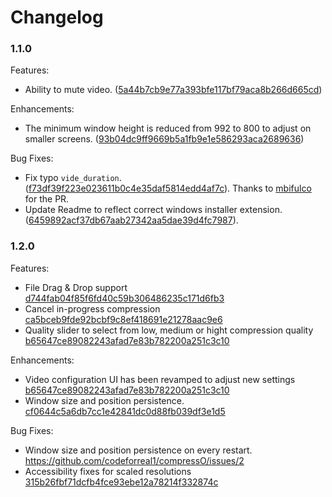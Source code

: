 # Changelog

### 1.1.0

Features:

- Ability to mute video. ([5a44b7cb9e77a393bfe117bf79aca8b266d665cd](https://github.com/codeforreal1/compressO/commit/b0e5b60c250c69454fc38c0112c57f7a55f265de))

Enhancements:

- The minimum window height is reduced from 992 to 800 to adjust on smaller screens. ([93b04dc9ff9669b5a1fb9e1e586293aca2689636](https://github.com/codeforreal1/compressO/commit/93b04dc9ff9669b5a1fb9e1e586293aca2689636))

Bug Fixes:

- Fix typo `vide_duration`. ([f73df39f223e023611b0c4e35daf5814edd4af7c](https://github.com/codeforreal1/compressO/commit/f73df39f223e023611b0c4e35daf5814edd4af7c)). Thanks to [mbifulco](https://github.com/mbifulco) for the PR.
- Update Readme to reflect correct windows installer extension. ([6459892acf37db67aab27342aa5dae39d4fc7987](https://github.com/codeforreal1/compressO/commit/6459892acf37db67aab27342aa5dae39d4fc7987)).

### 1.2.0

Features:

- File Drag & Drop support [d744fab04f85f6fd40c59b306486235c171d6fb3](https://github.com/codeforreal1/compressO/commit/d744fab04f85f6fd40c59b306486235c171d6fb3)
- Cancel in-progress compression [ca5bceb9fde92bcbf9c8ef418691e21278aac9e6](https://github.com/codeforreal1/compressO/commit/ca5bceb9fde92bcbf9c8ef418691e21278aac9e6)
- Quality slider to select from low, medium or hight compression quality [b65647ce89082243afad7e83b782200a251c3c10](https://github.com/codeforreal1/compressO/commit/b65647ce89082243afad7e83b782200a251c3c10)

Enhancements:

- Video configuration UI has been revamped to adjust new settings [b65647ce89082243afad7e83b782200a251c3c10](https://github.com/codeforreal1/compressO/commit/b65647ce89082243afad7e83b782200a251c3c10)
- Window size and position persistence. [cf0644c5a6db7cc1e42841dc0d88fb039df3e1d5](https://github.com/codeforreal1/compressO/commit/cf0644c5a6db7cc1e42841dc0d88fb039df3e1d5)

Bug Fixes:

- Window size and position persistence on every restart. https://github.com/codeforreal1/compressO/issues/2
- Accessibility fixes for scaled resolutions [315b26fbf71dcfb4fce93ebe12a78214f332874c](https://github.com/codeforreal1/compressO/commit/315b26fbf71dcfb4fce93ebe12a78214f332874c)
